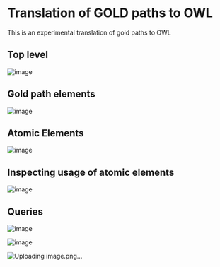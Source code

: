 # Translation of GOLD paths to OWL

This is an experimental translation of gold paths to OWL

## Top level

![image](https://user-images.githubusercontent.com/50745/121285301-fe2bdd00-c892-11eb-92f6-5cf8c76bc284.png)

## Gold path elements

![image](https://user-images.githubusercontent.com/50745/121285351-1ac81500-c893-11eb-8ad6-d441765262ed.png)


## Atomic Elements

![image](https://user-images.githubusercontent.com/50745/121285635-94600300-c893-11eb-8287-ba23a7bcfa8b.png)

## Inspecting usage of atomic elements

![image](https://user-images.githubusercontent.com/50745/121285883-ec970500-c893-11eb-88d1-5a8d83fe9897.png)


## Queries

![image](https://user-images.githubusercontent.com/50745/121285430-3e8b5b00-c893-11eb-8466-5bfc128c7649.png)

![image](https://user-images.githubusercontent.com/50745/121285491-55ca4880-c893-11eb-9465-ddbd64120855.png)

![Uploading image.png…]()
